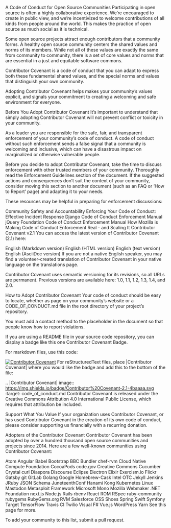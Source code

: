A Code of Conduct for Open Source Communities
Participating in open source is often a highly collaborative experience. We’re encouraged to create in public view, and we’re incentivized to welcome contributions of all kinds from people around the world. This makes the practice of open source as much social as it is technical.

Some open source projects attract enough contributors that a community forms. A healthy open source community centers the shared values and norms of its members. While not all of these values are exactly the same from community to community, there is a set of core values and norms that are essential in a just and equitable software commons.

Contributor Covenant is a code of conduct that you can adapt to express both these fundamental shared values, and the special norms and values that distinguish your own community.

Adopting Contributor Covenant helps makes your community’s values explicit, and signals your commitment to creating a welcoming and safe environment for everyone.

Before You Adopt Contributor Covenant
It’s important to understand that simply adopting Contributor Covenant will not prevent conflict or toxicity in your community.

As a leader you are responsible for the safe, fair, and transparent enforcement of your community’s code of conduct. A code of conduct without such enforcement sends a false signal that a community is welcoming and inclusive, which can have a disastrous impact on marginalized or otherwise vulnerable people.

Before you decide to adopt Contributor Covenant, take the time to discuss enforcement with other trusted members of your community. Thoroughly read the Enforcement Guidelines section of the document. If the suggested actions and consequences don’t suit the context of your community, consider moving this section to another document (such as an FAQ or ‘How to Report’ page) and adapting it to your needs.

These resources may be helpful in preparing for enforcement discussions:

Community Safety and Accountability
Enforcing Your Code of Conduct: Effective Incident Response
Django Code of Conduct Enforcement Manual
jQuery Foundation Code of Conduct Enforcement Manual
How Mozilla is Making Code of Conduct Enforcement Real - and Scaling It
Contributor Covenant v2.1
You can access the latest version of Contributor Covenant (2.1) here:

English (Markdown version)
English (HTML version)
English (text version)
English (AsciiDoc version)
If you are not a native English speaker, you may find a volunteer-created translation of Contributor Covenant in your native language on the translations page.

Contributor Covenant uses semantic versioning for its revisions, so all URLs are permanent. Previous versions are available here: 1.0, 1.1, 1.2, 1.3, 1.4, and 2.0.

How to Adopt Contributor Covenant
Your code of conduct should be easy to locate, whether as page on your community’s website or a CODE_OF_CONDUCT.md file in the root directory of your project’s repository.

You must add a contact method to the placeholder in the document so that people know how to report violations.

If you are using a README file in your source code repository, you can display a badge like this one Contributor Covenant Badge.

For markdown files, use this code:

[![Contributor Covenant](https://img.shields.io/badge/Contributor%20Covenant-2.1-4baaaa.svg)](code_of_conduct.md)
For reStructuredText files, place |Contributor Covenant| where you would like the badge and add this to the bottom of the file:

.. |Contributor Covenant| image:: https://img.shields.io/badge/Contributor%20Covenant-2.1-4baaaa.svg :target: code_of_conduct.md
Contributor Covenant is released under the Creative Commons Attribution 4.0 International Public License, which requires that attribution be included.

Support What You Value
If your organization uses Contributor Covenant, or has used Contributor Covenant in the creation of its own code of conduct, please consider supporting us financially with a recurring donation.

Adopters of the Contributor Covenant
Contributor Covenant has been adopted by over a hundred thousand open source communities and projects since 2014. Here are a few well-known communities using Contributor Covenant:

Atom
Angular
Babel
Bootstrap
BBC
Bundler
chef-rvm
Cloud Native Compute Foundation
CocoaPods
code.gov
Creative Commons
Cucumber
Crystal
curl
Diaspora
Discourse
Eclipse
Electron
Elixir
Exercism.io
Flickr
Gatsby
git
GitLab
Golang
Google
Homebrew-Cask
Intel OTC
Jekyll
Jenkins
JRuby
JSON Schema
JuneteenthConf
Hanami
Kong
Kubernetes
Linux
Mastodon
Metasploit Framework
Microsoft
Mono
Mozilla Webmaker
.NET Foundation
next.js
Node.js
Rails
rbenv
React
ROM
RSpec
ruby-community
rubygems
RubyGems.org
RVM
Salesforce OSS
Shoes
Spring
Swift
Symfony
Target
TensorFlow
Travis CI
Twilio
Visual F#
Vue.js
WordPress
Yarn
See this page for more.

To add your community to this list, submit a pull request.

